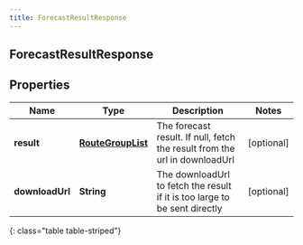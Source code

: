```yaml
---
title: ForecastResultResponse
---
```

## ForecastResultResponse


## Properties

| Name | Type | Description | Notes |
| ------------ | ------------- | ------------- | ------------- |
| **result** | <!----><!---->[**RouteGroupList**](RouteGroupList.html)<!----> | The forecast result.  If null, fetch the result from the url in downloadUrl |  [optional] |
| **downloadUrl** | <!----><!---->**String**<!----> | The downloadUrl to fetch the result if it is too large to be sent directly |  [optional] |
{: class="table table-striped"}



